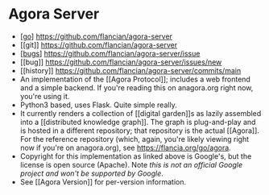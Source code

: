 # Agora Server

- [[go]] https://github.com/flancian/agora-server
- [[git]] https://github.com/flancian/agora-server
- [[bugs]] https://github.com/flancian/agora-server/issue
- [[bug]] https://github.com/flancian/agora-server/issues/new
- [[history]]  https://github.com/flancian/agora-server/commits/main
- An implementation of the [[Agora Protocol]]; includes a web frontend and a simple backend. If you're reading this on anagora.org right now, you're using it.
- Python3 based, uses Flask. Quite simple really.
- It currently renders a collection of [[digital garden]]s as lazily assembled into a [[distributed knowledge graph]]. The graph is plug-and-play and is hosted in a different repository; that repository is the actual [[Agora]]. For the reference repository (which, again, you're likely viewing right now if you're on anagora.org), see https://flancia.org/go/agora.
- Copyright for this implementation as linked above is Google's, but the license is open source (Apache). Note *this is not an official Google project and won't be supported by Google*.
- See [[Agora Version]] for per-version information.

[//begin]: # "Autogenerated link references for markdown compatibility"
[go]: go "Go"
[bugs]: bugs "Bugs"
[//end]: # "Autogenerated link references"